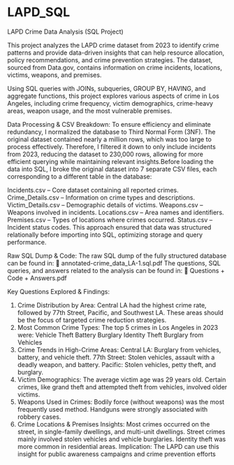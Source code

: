 # LAPD_SQL
LAPD Crime Data Analysis (SQL Project)

This project analyzes the LAPD crime dataset from 2023 to identify crime patterns and provide data-driven insights that can help resource allocation, policy recommendations, and crime prevention strategies. The dataset, sourced from Data.gov, contains information on crime incidents, locations, victims, weapons, and premises.

Using SQL queries with JOINs, subqueries, GROUP BY, HAVING, and aggregate functions, this project explores various aspects of crime in Los Angeles, including crime frequency, victim demographics, crime-heavy areas, weapon usage, and the most vulnerable premises.

Data Processing & CSV Breakdown:
To ensure efficiency and eliminate redundancy, I normalized the database to Third Normal Form (3NF). The original dataset contained nearly a million rows, which was too large to process effectively. Therefore, I filtered it down to only include incidents from 2023, reducing the dataset to 230,000 rows, allowing for more efficient querying while maintaining relevant insights.Before loading the data into SQL, I broke the original dataset into 7 separate CSV files, each corresponding to a different table in the database:

Incidents.csv – Core dataset containing all reported crimes.
Crime_Details.csv – Information on crime types and descriptions.
Victim_Details.csv – Demographic details of victims.
Weapons.csv – Weapons involved in incidents.
Locations.csv – Area names and identifiers.
Premises.csv – Types of locations where crimes occurred.
Status.csv – Incident status codes.
This approach ensured that data was structured relationally before importing into SQL, optimizing storage and query performance.

Raw SQL Dump & Code:
The raw SQL dump of the fully structured database can be found in:
📄 annotated-crime_data_LA-1.sql.pdf
The questions, SQL queries, and answers related to the analysis can be found in:
📄 Questions + Code + Answers.pdf

Key Questions Explored & Findings:
1. Crime Distribution by Area:
Central LA had the highest crime rate, followed by 77th Street, Pacific, and Southwest LA.
These areas should be the focus of targeted crime reduction strategies.
3. Most Common Crime Types:
The top 5 crimes in Los Angeles in 2023 were:
Vehicle Theft
Battery
Burglary
Identity Theft
Burglary from Vehicles
4. Crime Trends in High-Crime Areas:
Central LA: Burglary from vehicles, battery, and vehicle theft.
77th Street: Stolen vehicles, assault with a deadly weapon, and battery.
Pacific: Stolen vehicles, petty theft, and burglary.
5. Victim Demographics:
The average victim age was 29 years old.
Certain crimes, like grand theft and attempted theft from vehicles, involved older victims.
6. Weapons Used in Crimes:
Bodily force (without weapons) was the most frequently used method.
Handguns were strongly associated with robbery cases.
7. Crime Locations & Premises Insights:
Most crimes occurred on the street, in single-family dwellings, and multi-unit dwellings.
Street crimes mainly involved stolen vehicles and vehicle burglaries.
Identity theft was more common in residential areas.
Implication: The LAPD can use this insight for public awareness campaigns and crime prevention efforts
